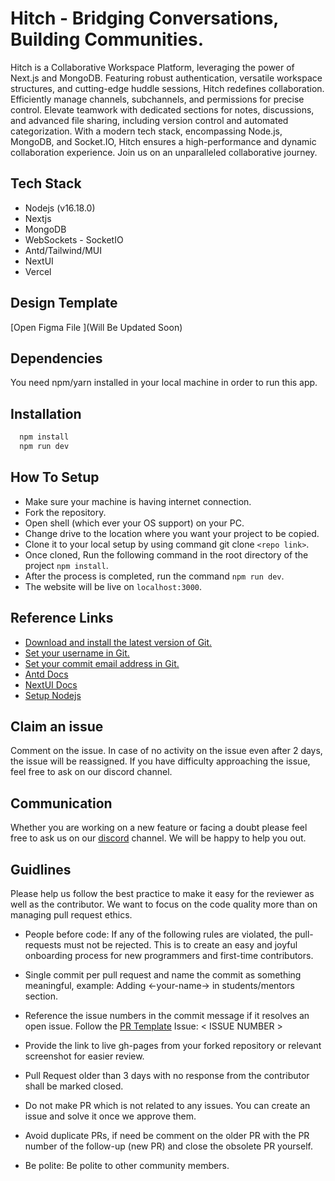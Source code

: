 # Hitch - Bridging Conversations, Building Communities.
Hitch is a  Collaborative Workspace Platform, leveraging the power of Next.js and MongoDB. Featuring robust authentication, versatile workspace structures, and cutting-edge huddle sessions, Hitch redefines collaboration. Efficiently manage channels, subchannels, and permissions for precise control. Elevate teamwork with dedicated sections for notes, discussions, and advanced file sharing, including version control and automated categorization. With a modern tech stack, encompassing Node.js, MongoDB, and Socket.IO, Hitch ensures a high-performance and dynamic collaboration experience. Join us on an unparalleled collaborative journey.

## Tech Stack 
* Nodejs (v16.18.0)
* Nextjs
* MongoDB
* WebSockets - SocketIO
* Antd/Tailwind/MUI
* NextUI
* Vercel

## Design Template
[Open Figma File ](Will Be Updated Soon)

## Dependencies
You need npm/yarn installed in your local machine in order to run this app.

## Installation

```bash
  npm install 
  npm run dev
```
## How To Setup 
* Make sure your machine is having internet connection.
* Fork the repository.
* Open shell (which ever your OS support) on your PC.
* Change drive to the location where you want your project to be copied.
* Clone it to your local setup by using command git clone ```<repo link>```.
* Once cloned, Run the following command in the root directory of the project ```npm install```.
* After the process is completed, run the command ```npm run dev```.
* The website will be live on ```localhost:3000```.


## Reference Links 
- [Download and install the latest version of Git.](https://git-scm.com/downloads)
- [Set your username in Git.](https://help.github.com/articles/setting-your-username-in-git)
- [Set your commit email address in Git.](https://help.github.com/articles/setting-your-commit-email-address-in-git)
- [Antd Docs](https://ant.design/)
- [NextUI Docs](https://nextui.org/)
- [Setup Nodejs](https://nodejs.org/en/blog/release/v16.18.1/)
## Claim an issue
Comment on the issue. In case of no activity on the issue even after 2 days, the issue will be reassigned. If you have difficulty approaching the issue, feel free to ask on our discord channel.
## Communication 
Whether you are working on a new feature or facing a doubt please feel free to ask us on our [discord](https://discord.gg/D9999YTkS8) channel. We will be happy to help you out.

## Guidlines 
Please help us follow the best practice to make it easy for the reviewer as well as the contributor. We want to focus on the code quality more than on managing pull request ethics.

- People before code: If any of the following rules are violated, the pull-requests must not be rejected. This is to create an easy and joyful onboarding process for new programmers and first-time contributors.

- Single commit per pull request and name the commit as something meaningful, example: Adding <-your-name-> in students/mentors section.

- Reference the issue numbers in the commit message if it resolves an open issue. Follow the [PR Template](https://github.com/opencodeiiita/SaveMyForm-Frontend/blob/main/.github/pull_request_template.md) Issue: < ISSUE NUMBER >

- Provide the link to live gh-pages from your forked repository or relevant screenshot for easier review.

- Pull Request older than 3 days with no response from the contributor shall be marked closed.

- Do not make PR which is not related to any issues. You can create an issue and solve it once we approve them.

- Avoid duplicate PRs, if need be comment on the older PR with the PR number of the follow-up (new PR) and close the obsolete PR yourself.

- Be polite: Be polite to other community members.

